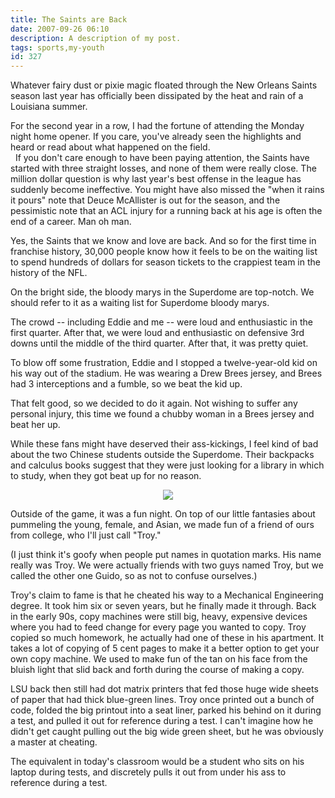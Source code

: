 ```yaml
---
title: The Saints are Back
date: 2007-09-26 06:10
description: A description of my post.
tags: sports,my-youth
id: 327
---
```

Whatever fairy dust or pixie magic floated through the New Orleans Saints season last year has officially been dissipated by the heat and rain of a Louisiana summer.

For the second year in a row, I had the fortune of attending the Monday night home opener.  If you care, you've already seen the highlights and heard or read about what happened on the field.  
<span class="spanEndPreview">&nbsp;</span>
If you don't care enough to have been paying attention, the Saints have started with three straight losses, and none of them were really close.  The million dollar question is why last year's best offense in the league has suddenly become ineffective.  You might have also missed the "when it rains it pours" note that Deuce McAllister is out for the season, and the pessimistic note that an ACL injury for a running back at his age is often the end of a career.  Man oh man.

Yes, the Saints that we know and love are back.  And so for the first time in franchise history, 30,000 people know how it feels to be on the waiting list to spend hundreds of dollars for season tickets to the crappiest team in the history of the NFL.  

On the bright side, the bloody marys in the Superdome are top-notch.  We should refer to it as a waiting list for Superdome bloody marys.

The crowd -- including Eddie and me -- were loud and enthusiastic in the first quarter.  After that, we were loud and enthusiastic on defensive 3rd downs until the middle of the third quarter.  After that, it was pretty quiet.

To blow off some frustration, Eddie and I stopped a twelve-year-old kid on his way out of the stadium.  He was wearing a Drew Brees jersey, and Brees had 3 interceptions and a fumble, so we beat the kid up.

That felt good, so we decided to do it again.  Not wishing to suffer any personal injury, this time we found a chubby woman in a Brees jersey and beat her up.

While these fans might have deserved their ass-kickings, I feel kind of bad about the two Chinese students outside the Superdome.  Their backpacks and calculus books suggest that they were just looking for a library in which to study, when they got beat up for no reason.

<center><img src="/img/greenline.gif"></center>

Outside of the game, it was a fun night.  On top of our little fantasies about pummeling the young, female, and Asian, we made fun of a friend of ours from college, who I'll just call "Troy."

(I just think it's goofy when people put names in quotation marks.  His name really was Troy.  We were actually friends with two guys named Troy, but we called the other one Guido, so as not to confuse ourselves.)

Troy's claim to fame is that he cheated his way to a Mechanical Engineering degree.  It took him six or seven years, but he finally made it through.  Back in the early 90s, copy machines were still big, heavy, expensive devices where you had to feed change for every page you wanted to copy.  Troy copied so much homework, he actually had one of these in his apartment.  It takes a lot of copying of 5 cent pages to make it a better option to get your own copy machine.  We used to make fun of the tan on his face from the bluish light that slid back and forth during the course of making a copy.

LSU back then still had dot matrix printers that fed those huge wide sheets of paper that had thick blue-green lines.  Troy once printed out a bunch of code, folded the big printout into a seat liner, parked his behind on it during a test, and pulled it out for reference during a test.  I can't imagine how he didn't get caught pulling out the big wide green sheet, but he was obviously a master at cheating.

The equivalent in today's classroom would be a student who sits on his laptop during tests, and discretely pulls it out from under his ass to reference during a test.